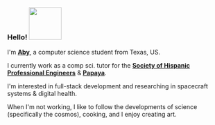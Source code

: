 ### Hello!   <img width = "75px" src="https://i.imgur.com/bICmRHi_d.jpg?maxwidth=520&shape=thumb&fidelity=high"/>

I'm [**Aby**](https://abyhuerta.github.io/aby/), a computer science student from Texas, US.

I currently work as a comp sci. tutor for the [**Society of Hispanic Professional Engineers**](https://shpe.org/about-shpe/) & [**Papaya**](https://papayatutor.com/?page_id=922).

I'm interested in full-stack development and researching in spacecraft systems & digital health.

When I'm not working, I like to follow the developments of science (specifically the cosmos), cooking, and I enjoy creating art.
